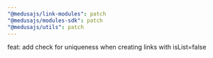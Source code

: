 ```yaml
---
"@medusajs/link-modules": patch
"@medusajs/modules-sdk": patch
"@medusajs/utils": patch
---
```


feat: add check for uniqueness when creating links with isList=false
